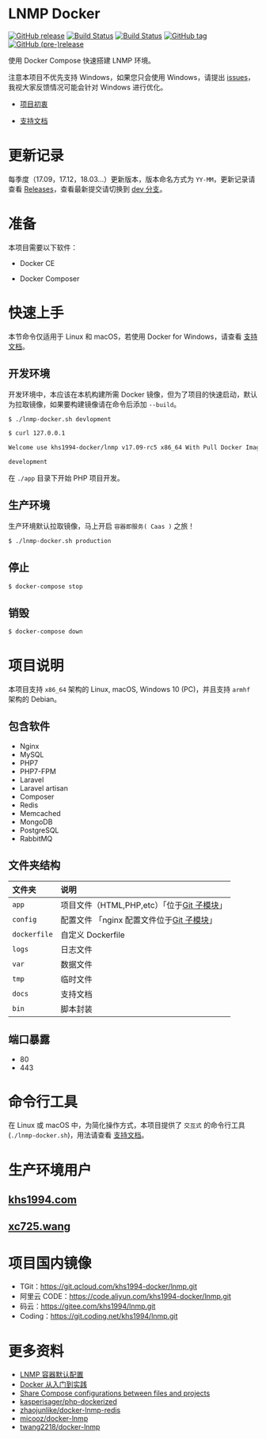 # LNMP Docker

[![GitHub release](https://img.shields.io/github/release/khs1994-docker/lnmp.svg)]() [![Build Status](https://travis-ci.org/khs1994-docker/lnmp.svg?branch=master)](https://travis-ci.org/khs1994-docker/lnmp) [![Build Status](https://travis-ci.org/khs1994-docker/lnmp.svg?branch=dev)](https://travis-ci.org/khs1994-docker/lnmp) [![GitHub tag](https://img.shields.io/github/tag/khs1994-docker/lnmp.svg)]() [![GitHub (pre-)release](https://img.shields.io/github/release/khs1994-docker/lnmp/all.svg)]()

使用 Docker Compose 快速搭建 LNMP 环境。

注意本项目不优先支持 Windows，如果您只会使用 Windows，请提出 [issues](https://github.com/khs1994-docker/lnmp/issues/new)，我视大家反馈情况可能会针对 Windows 进行优化。

* [项目初衷](docs/why.md)

* [支持文档](docs)

# 更新记录

每季度（17.09，17.12，18.03...）更新版本，版本命名方式为 `YY-MM`，更新记录请查看 [Releases](https://github.com/khs1994-docker/lnmp/releases)，查看最新提交请切换到 [dev 分支](https://github.com/khs1994-docker/lnmp/tree/dev)。

# 准备

本项目需要以下软件：

* Docker CE

* Docker Composer

# 快速上手

本节命令仅适用于 Linux 和 macOS，若使用 Docker for Windows，请查看 [支持文档](docs/windows.md)。

## 开发环境

开发环境中，本应该在本机构建所需 Docker 镜像，但为了项目的快速启动，默认为拉取镜像，如果要构建镜像请在命令后添加 `--build`。

```bash
$ ./lnmp-docker.sh devlopment

$ curl 127.0.0.1

Welcome use khs1994-docker/lnmp v17.09-rc5 x86_64 With Pull Docker Image

development

```

在 `./app` 目录下开始 PHP 项目开发。

## 生产环境

生产环境默认拉取镜像，马上开启 `容器即服务( Caas )` 之旅！

```bash
$ ./lnmp-docker.sh production
```

## 停止

```bash
$ docker-compose stop
```

## 销毁

```bash
$ docker-compose down
```

# 项目说明

本项目支持 `x86_64` 架构的 Linux, macOS, Windows 10 (PC)，并且支持 `armhf` 架构的 Debian。

## 包含软件

* Nginx
* MySQL
* PHP7
* PHP7-FPM
* Laravel
* Laravel artisan
* Composer
* Redis
* Memcached
* MongoDB
* PostgreSQL
* RabbitMQ

## 文件夹结构

|文件夹|说明|
|:--|:--|
|`app`         |项目文件（HTML,PHP,etc）「位于[Git 子模块](https://git-scm.com/book/zh/v1/Git-%E5%B7%A5%E5%85%B7-%E5%AD%90%E6%A8%A1%E5%9D%97)」|
|`config`      |配置文件 「nginx 配置文件位于[Git 子模块](https://git-scm.com/book/zh/v1/Git-%E5%B7%A5%E5%85%B7-%E5%AD%90%E6%A8%A1%E5%9D%97)」|               
|`dockerfile`  |自定义 Dockerfile|
|`logs`        |日志文件|
|`var`         |数据文件|
|`tmp`         |临时文件|
|`docs`        |支持文档|
|`bin`         |脚本封装|

## 端口暴露

* 80
* 443

# 命令行工具

在 Linux 或 macOS 中，为简化操作方式，本项目提供了 `交互式` 的命令行工具(`./lnmp-docker.sh`)，用法请查看 [支持文档](docs/cli.md)。

# 生产环境用户

## [khs1994.com](//khs1994.com)

## [xc725.wang](//xc725.wang)

# 项目国内镜像

* TGit：https://git.qcloud.com/khs1994-docker/lnmp.git
* 阿里云 CODE：https://code.aliyun.com/khs1994-docker/lnmp.git
* 码云：https://gitee.com/khs1994/lnmp.git
* Coding：https://git.coding.net/khs1994/lnmp.git

# 更多资料

* [LNMP 容器默认配置](https://github.com/khs1994-docker/lnmp-default-config)
* [Docker 从入门到实践](https://github.com/yeasy/docker_practice)
* [Share Compose configurations between files and projects](https://docs.docker.com/compose/extends/)
* [kasperisager/php-dockerized](https://github.com/kasperisager/php-dockerized)
* [zhaojunlike/docker-lnmp-redis](https://github.com/zhaojunlike/docker-lnmp-redis)
* [micooz/docker-lnmp](https://github.com/micooz/docker-lnmp)
* [twang2218/docker-lnmp](https://github.com/twang2218/docker-lnmp)
